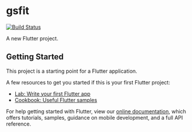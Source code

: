# gsfit
[![Build Status](https://travis-ci.com/lucianobajr/GsFit.svg?token=QgWZ7HrqQPZf96iGxTca&branch=master)](https://travis-ci.com/lucianobajr/GsFit)

A new Flutter project.

## Getting Started

This project is a starting point for a Flutter application.

A few resources to get you started if this is your first Flutter project:

- [Lab: Write your first Flutter app](https://flutter.dev/docs/get-started/codelab)
- [Cookbook: Useful Flutter samples](https://flutter.dev/docs/cookbook)

For help getting started with Flutter, view our
[online documentation](https://flutter.dev/docs), which offers tutorials,
samples, guidance on mobile development, and a full API reference.
